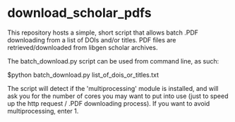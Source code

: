 # download_scholar_pdfs
This repository hosts a simple, short script that allows batch .PDF downloading from a list of DOIs and/or titles. PDF files are retrieved/downloaded from libgen scholar archives.

The batch_download.py script can be used from command line, as such:

$python batch_download.py list_of_dois_or_titles.txt

The script will detect if the 'multiprocessing' module is installed, and will ask you for the number of cores you may want to put into use (just to speed up the http request / .PDF downloading process). If you want to avoid multiprocessing, enter 1.
